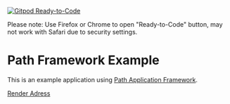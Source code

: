 [![Gitpod Ready-to-Code](https://img.shields.io/badge/Gitpod-Ready--to--Code-blue?logo=gitpod)](https://gitpod.io/from-referrer/) 

Please note: Use Firefox or Chrome to open "Ready-to-Code" button, may not work with Safari due to security settings.

# Path Framework Example

This is an example application using <a href="https://github.com/innovad/path">Path Application Framework</a>.

<a href="https://sww-consulting.onrender.com">Render Adress</a>
